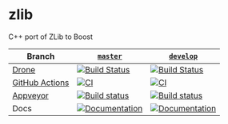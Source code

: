 # zlib
C++ port of ZLib to Boost

Branch          | [`master`](https://github.com/CPPAlliance/zlib/tree/master) | [`develop`](https://github.com/CPPAlliance/zlib/tree/develop) |
--------------- | ----------------------------------------------------------- | ------------------------------------------------------------- |
[Drone](https://drone.io/) | [![Build Status](https://drone.cpp.al/api/badges/CPPAlliance/zlib/status.svg?ref=refs/heads/master)](https://drone.cpp.al/CPPAlliance/zlib) | [![Build Status](https://drone.cpp.al/api/badges/CPPAlliance/zlib/status.svg?ref=refs/heads/develop)](https://drone.cpp.al/CPPAlliance/zlib)
[GitHub Actions](https://github.com/) | [![CI](https://github.com/CPPAlliance/zlib/actions/workflows/ci.yml/badge.svg?branch=master)](https://github.com/CPPAlliance/zlib/actions/workflows/ci.yml) | [![CI](https://github.com/CPPAlliance/zlib/actions/workflows/ci.yml/badge.svg?branch=develop)](https://github.com/CPPAlliance/zlib/actions/workflows/ci.yml)
[Appveyor](https://ci.appveyor.com/) | [![Build status](https://ci.appveyor.com/api/projects/status/aqc3n5qvieq8hqxa/branch/master?svg=true)](https://ci.appveyor.com/project/cppalliance/zlib/branch/master) | [![Build status](https://ci.appveyor.com/api/projects/status/aqc3n5qvieq8hqxa/branch/develop?svg=true)](https://ci.appveyor.com/project/cppalliance/zlib/branch/develop)
Docs            | [![Documentation](https://img.shields.io/badge/docs-master-brightgreen.svg)](https://master.zlib.cpp.al/) | [![Documentation](https://img.shields.io/badge/docs-develop-brightgreen.svg)](https://develop.zlib.cpp.al/)
